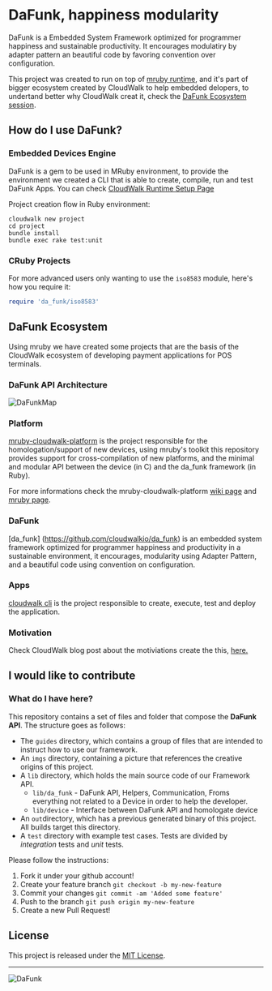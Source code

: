 # DaFunk, happiness modularity

DaFunk is a Embedded System Framework optimized for programmer happiness and sustainable productivity. It encourages modulatiry by adapter pattern an beautiful code by favoring convention over configuration.

This project was created to run on top of [mruby runtime](https://github.com/mruby/mruby), and it's part of bigger ecosystem created by CloudWalk to help embedded delopers, to undertand better why CloudWalk creat it, check the [DaFunk Ecosystem session](https://github.com/cloudwalkio/da_funk#dafunk-ecosystem).

## How do I use DaFunk?

### Embedded Devices Engine

DaFunk is a gem to be used in MRuby environment, to provide the environment we created a CLI that is able to create, compile, run and test DaFunk Apps. You can check [CloudWalk Runtime Setup Page](https://docs.cloudwalk.io/pt-BR/cli/setup)

Project creation flow in Ruby environment:

```
cloudwalk new project
cd project
bundle install
bundle exec rake test:unit
```

### CRuby Projects

For more advanced users only wanting to use the `iso8583` module, here's how you require it:

```ruby
require 'da_funk/iso8583'
```

## DaFunk Ecosystem

Using mruby we have created some projects that are the basis of the CloudWalk ecosystem of developing payment applications for POS terminals.

### DaFunk API Architecture

![DaFunkMap](https://github.com/cloudwalkio/around_the_world/blob/master/imgs/apps.jpg?raw=true)


### Platform

[mruby-cloudwalk-platform](https://github.com/cloudwalkio/mruby-cloudwalk-platform) is the project responsible for the homologation/support of new devices, using mruby's toolkit this repository provides support for cross-compilation of new platforms, and the minimal and modular API between the device (in C) and the da_funk framework (in Ruby).

For more informations check the mruby-cloudwalk-platform [wiki page](https://github.com/cloudwalkio/mruby-cloudwalk-platform/wiki) and [mruby page](https://github.com/mruby/mruby).

### DaFunk

[da_funk] (https://github.com/cloudwalkio/da_funk) is an embedded system framework optimized for programmer happiness and productivity in a sustainable environment, it encourages, modularity using Adapter Pattern, and a beautiful code using convention on configuration.

### Apps

[cloudwalk cli](https://github.com/cloudwalkio/cloudwalk) is the project responsible to create, execute, test and deploy the application.

### Motivation

Check CloudWalk blog post about the motiviations create the this, [here.](https://www-staging.cloudwalk.io/en/blog/how-to-delivery-payment-applications-in-ruby)


## I would like to contribute

### What do I have here?

This repository contains a set of files and folder that compose the
**DaFunk API**. The structure goes as follows:

- The `guides` directory, which contains a group of files that are intended to instruct how to use our framework.
- An `imgs` directory, containing a picture that references the creative origins of this project.
- A `lib` directory, which holds the main source code of our Framework API.
  - `lib/da_funk` - DaFunk API, Helpers, Communication, Froms everything not related to a Device in order to help the developer.
  - `lib/device` - Interface between DaFunk API and homologate device
- An `out`directory, which has a previous generated binary of this project. All builds target this directory.
- A `test` directory with example test cases. Tests are divided by _integration_ tests and _unit_ tests.

Please follow the instructions:

1. Fork it under your github account!
2. Create your feature branch `git checkout -b my-new-feature`
3. Commit your changes `git commit -am 'Added some feature'`
4. Push to the branch `git push origin my-new-feature`
5. Create a new Pull Request!

## License

This project is released under the [MIT License](https://opensource.org/licenses/MIT).

---

![DaFunk](https://raw.githubusercontent.com/cloudwalkio/da_funk/master/imgs/daft-punk-da-funk.jpg)
